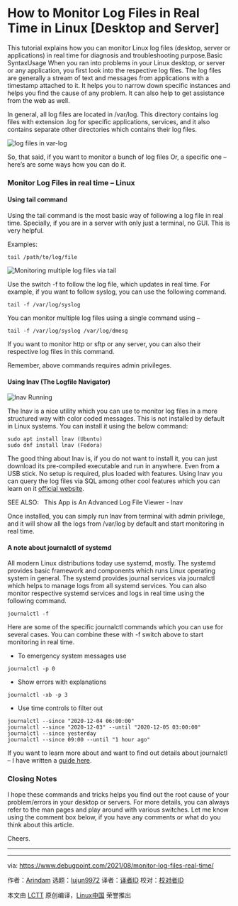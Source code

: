 [#]: subject: "How to Monitor Log Files in Real Time in Linux [Desktop and Server]"
[#]: via: "https://www.debugpoint.com/2021/08/monitor-log-files-real-time/"
[#]: author: "Arindam https://www.debugpoint.com/author/admin1/"
[#]: collector: "lujun9972"
[#]: translator: " "
[#]: reviewer: " "
[#]: publisher: " "
[#]: url: " "

How to Monitor Log Files in Real Time in Linux [Desktop and Server]
======
This tutorial explains how you can monitor Linux log files (desktop,
server or applications) in real time for diagnosis and troubleshooting
purpose.Basic SyntaxUsage
When you ran into problems in your Linux desktop, or server or any application, you first look into the respective log files. The log files are generally a stream of text and messages from applications with a timestamp attached to it. It helps you to narrow down specific instances and helps you find the cause of any problem. It can also help to get assistance from the web as well.

In general, all log files are located in /var/log. This directory contains log files with extension .log for specific applications, services, and it also contains separate other directories which contains their log files.

![log files in var-log][1]

So, that said, if you want to monitor a bunch of log files Or, a specific one – here’s are some ways how you can do it.

### Monitor Log Files in real time – Linux

#### Using tail command

Using the tail command is the most basic way of following a log file in real time. Specially, if you are in a server with only just a terminal, no GUI. This is very helpful.

Examples:

```
tail /path/to/log/file
```

![Monitoring multiple log files via tail][2]

Use the switch -f to follow the log file, which updates in real time. For example, if you want to follow syslog, you can use the following command.

```
tail -f /var/log/syslog
```

You can monitor multiple log files using a single command using –

```
tail -f /var/log/syslog /var/log/dmesg
```

If you want to monitor http or sftp or any server, you can also their respective log files in this command.

Remember, above commands requires admin privileges.

#### Using lnav (The Logfile Navigator)

![lnav Running][3]

The lnav is a nice utility which you can use to monitor log files in a more structured way with color coded messages. This is not installed by default in Linux systems. You can install it using the below command:

```
sudo apt install lnav (Ubuntu)
sudo dnf install lnav (Fedora)
```

The good thing about lnav is, if you do not want to install it, you can just download its pre-compiled executable and run in anywhere. Even from a USB stick. No setup is required, plus loaded with features. Using lnav you can query the log files via SQL among other cool features which you can learn on it [official website][4].

[][5]

SEE ALSO:   This App is An Advanced Log File Viewer - lnav

Once installed, you can simply run lnav from terminal with admin privilege, and it will show all the logs from /var/log by default and start monitoring in real time.

#### A note about journalctl of systemd

All modern Linux distributions today use systemd, mostly. The systemd provides basic framework and components which runs Linux operating system in general. The systemd provides journal services via journalctl which helps to manage logs from all systemd services. You can also monitor respective systemd services and logs in real time using the following command.

```
journalctl -f
```

Here are some of the specific journalctl commands which you can use for several cases. You can combine these with -f switch above to start monitoring in real time.

  * To emergency system messages use



```
journalctl -p 0
```

  * Show errors with explanations



```
journalctl -xb -p 3
```

  * Use time controls to filter out



```
journalctl --since "2020-12-04 06:00:00"
journalctl --since "2020-12-03" --until "2020-12-05 03:00:00"
journalctl --since yesterday
journalctl --since 09:00 --until "1 hour ago"
```

If you want to learn more about and want to find out details about journalctl – I have written a [guide here][6].

### Closing Notes

I hope these commands and tricks helps you find out the root cause of your problem/errors in your desktop or servers. For more details, you can always refer to the man pages and play around with various switches. Let me know using the comment box below, if you have any comments or what do you think about this article.

Cheers.

* * *

--------------------------------------------------------------------------------

via: https://www.debugpoint.com/2021/08/monitor-log-files-real-time/

作者：[Arindam][a]
选题：[lujun9972][b]
译者：[译者ID](https://github.com/译者ID)
校对：[校对者ID](https://github.com/校对者ID)

本文由 [LCTT](https://github.com/LCTT/TranslateProject) 原创编译，[Linux中国](https://linux.cn/) 荣誉推出

[a]: https://www.debugpoint.com/author/admin1/
[b]: https://github.com/lujun9972
[1]: https://www.debugpoint.com/blog/wp-content/uploads/2021/08/log-files-in-var-log-1024x312.jpeg
[2]: https://www.debugpoint.com/blog/wp-content/uploads/2021/08/Monitoring-multiple-log-files-via-tail-1024x444.jpeg
[3]: https://www.debugpoint.com/blog/wp-content/uploads/2021/08/lnav-Running-1024x447.jpeg
[4]: https://lnav.org/features
[5]: https://www.debugpoint.com/2016/11/advanced-log-file-viewer-lnav-ubuntu-linux/
[6]: https://www.debugpoint.com/2020/12/systemd-journalctl/
